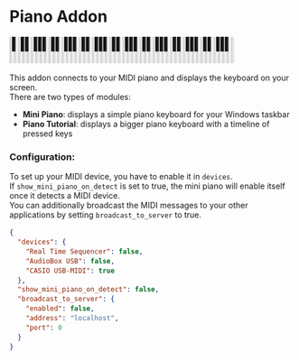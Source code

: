 # Piano Addon

![Banner](.github/assets/banner.png)

This addon connects to your MIDI piano and displays the keyboard on your screen.<br>
There are two types of modules:<br>
- <b>Mini Piano</b>: displays a simple piano keyboard for your Windows taskbar<br>
- <b>Piano Tutorial</b>: displays a bigger piano keyboard with a timeline of pressed keys<br>

### Configuration:
To set up your MIDI device, you have to enable it in ``devices``.<br>
If ``show_mini_piano_on_detect`` is set to true, the mini piano will enable itself once it detects a MIDI device.<br>
You can additionally broadcast the MIDI messages to your other applications by setting ``broadcast_to_server`` to true.<br>
```json
{
  "devices": {
    "Real Time Sequencer": false,
    "AudioBox USB": false,
    "CASIO USB-MIDI": true
  },
  "show_mini_piano_on_detect": false,
  "broadcast_to_server": {
    "enabled": false,
    "address": "localhost",
    "port": 0
  }
}
```